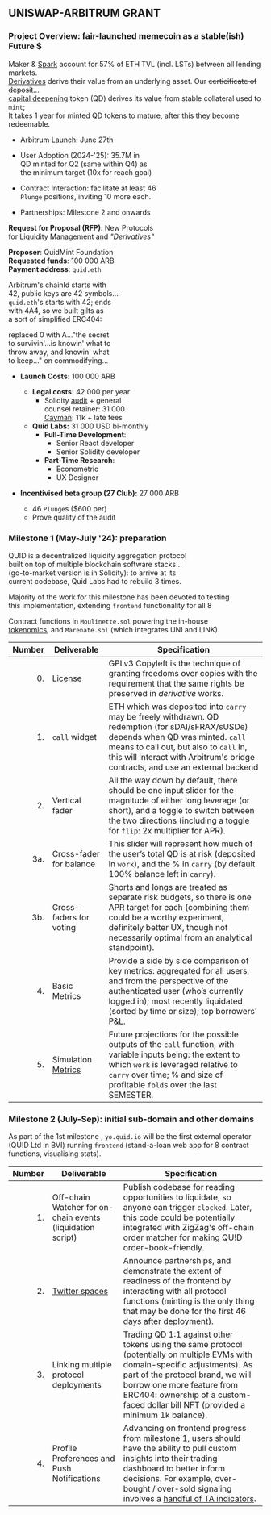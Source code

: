 ## UNISWAP-ARBITRUM GRANT 

### Project Overview: fair-launched memecoin as a stable(ish) Future $

Maker & [Spark](https://x.com/StaniKulechov/status/1711765177505353852) account for 57% of  ETH TVL (incl. LSTs) between all lending markets.    
[Derivatives](https://twitter.com/lex_node/status/1740509787690086847) derive their value from an underlying asset. Our ~~certicificate of deposit~~...   
[capital deepening](https://www.wallstreetmojo.com/capital-deepening/) token (QD) derives its value from stable collateral used to `mint`;  
It takes 1 year for minted QD tokens to mature, after this they become redeemable. 

- Arbitrum Launch: June 27th
- User Adoption (2024-'25): 35.7M in  
QD minted for Q2 (same within Q4) as   
the minimum target (10x for reach goal) 
     
- Contract Interaction: facilitate at least 46  
  `Plunge` positions, inviting 10 more each.

- Partnerships: Milestone 2 and onwards  

**Request for Proposal (RFP)**: New Protocols   
for Liquidity Management and *"Derivatives"*

**Proposer**: QuidMint Foundation   
**Requested funds**: 100 000 ARB   
**Payment address**: `quid.eth`    

Arbitrum's chainId starts with  
42, public keys are 42 symbols...  
`quid.eth`'s starts with 42; ends  
with 4A4, so we built gilts as  
a sort of simplified ERC404:   

replaced 0 with A..."the secret  
to survivin'...is knowin' what to   
throw away, and knowin' what    
to keep..." on commodifying...  

- **Launch Costs:** 100 000 ARB
  - **Legal costs:** 42 000 per year
    - Solidity [audit]() + general  
    counsel retainer: 31 000  
    [Cayman](https://arbiscan.io/tx/0x5e4b70fad2039257bfe742d42a0fe085525351b99f1f979c424ddf93a60c882a): 11k + late fees
  - **Quid Labs:** 31 000 USD bi-monthly
    - **Full-Time Development**: 
      - Senior React developer
      - Senior Solidity developer 
    - **Part-Time Research**: 
      - Econometric 
      - UX Designer
  
- **Incentivised beta group (27 Club):** 27 000 ARB 
  - 46 `Plunge`s ($600 per)
  - Prove quality of the audit

### Milestone 1 (May-July '24): preparation

QU!D is a decentralized liquidity aggregation protocol  
built on top of multiple blockchain software stacks...   
(go-to-market version is in Solidity): to arrive at its  
current codebase, Quid Labs had to rebuild 3 times.  

Majority of the work for this milestone has been devoted to testing  
this implementation,  extending  `frontend` functionality for all 8  
 
Contract functions in `Moulinette.sol` powering the in-house  
[tokenomics](https://jumpcrypto.com/writing/token-design-for-serious-people/), and `Marenate.sol` (which integrates UNI and LINK).

| Number | Deliverable | Specification |
| -----: | ----------- | ------------- |
| 0.| License | GPLv3 Copyleft is the technique of granting freedoms over copies  with  the requirement that the same rights be preserved in *derivative* works. |
| 1. | `call` widget | ETH which was deposited into `carry` may be freely  withdrawn. QD redemption (for sDAI/sFRAX/sUSDe) depends when QD was minted. `call` means to call out, but also to `call` in, this will interact with Arbitrum's bridge contracts, and use an external backend  |
| 2. | Vertical fader | All the way down by default, there should be one input slider for the magnitude of either long leverage (or short), and a toggle to switch between the two directions (including a toggle for `flip`: 2x multiplier for APR).|
| 3a. | Cross-fader for balance | This slider will represent how much of the user’s total QD is at risk (deposited in `work`), and the % in `carry` (by default 100% balance left in `carry`).|
| 3b. | Cross-faders for voting | Shorts and longs are treated as separate risk budgets, so there is one APR target for each (combining them could be a worthy experiment, definitely better UX, though not necessarily optimal from an analytical standpoint).  |
| 4. | Basic Metrics |  Provide a side by side comparison of key metrics: aggregated for all users, and from the perspective of the authenticated user (who’s currently logged in); most recently liquidated (sorted by time or size); top borrowers' P&L. |
| 5. | Simulation [Metrics](https://orus.info/) | Future projections for the possible outputs of the `call` function, with variable inputs being: the extent to which `work` is leveraged relative to `carry` over time; % and size of profitable `fold`s over the last SEMESTER.  |

### Milestone 2 (July-Sep): initial sub-domain and other domains
  
As part of the 1st milestone , `yo.quid.io` will be the first external operator (QU!D Ltd in BVI) running `frontend` (stand-a-loan web app  for 8 contract functions, visualising stats).  

| Number | Deliverable | Specification |
| -----: | ----------- | ------------- |
| 1. | Off-chain Watcher for on-chain events (liquidation script) | Publish codebase for reading opportunities to liquidate, so anyone can trigger `clocked`. Later, this code could be potentially integrated with ZigZag's off-chain order matcher for making QU!D order-book-friendly. |
| 2. | [Twitter spaces](https://t.ly/B7pin) | Announce partnerships, and demonstrate the extent of readiness of the frontend by interacting with all protocol functions (minting is the only thing that may be done for the first 46 days after deployment). |
| 3. | Linking multiple protocol deployments | Trading QD 1:1 against other tokens using the same protocol (potentially on multiple EVMs with domain-specific adjustments). As part of the protocol brand, we will borrow one more feature from ERC404: ownership of a custom-faced dollar bill NFT (provided a minimum 1k balance). |
| 4. |  Profile Preferences and Push Notifications| Advancing on frontend progress from milestone 1, users should have the ability to pull custom insights into their trading dashboard to better inform decisions. For example, over-bought / over-sold signaling involves a [handful of TA indicators](https://github.com/QuidLabs/bnbot/blob/main/Bot.py#L366). |
